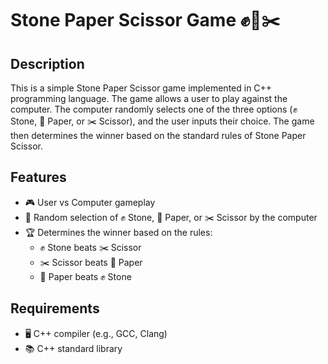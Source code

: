 # Stone Paper Scissor Game ✊📄✂️

## Description
This is a simple Stone Paper Scissor game implemented in C++ programming language. The game allows a user to play against the computer. The computer randomly selects one of the three options (✊ Stone, 📄 Paper, or ✂️ Scissor), and the user inputs their choice. The game then determines the winner based on the standard rules of Stone Paper Scissor.

## Features
- 🎮 User vs Computer gameplay
- 🎲 Random selection of ✊ Stone, 📄 Paper, or ✂️ Scissor by the computer
- 🏆 Determines the winner based on the rules:
  - ✊ Stone beats ✂️ Scissor
  - ✂️ Scissor beats 📄 Paper
  - 📄 Paper beats ✊ Stone

## Requirements
- 🖥️ C++ compiler (e.g., GCC, Clang)
- 📚 C++ standard library
